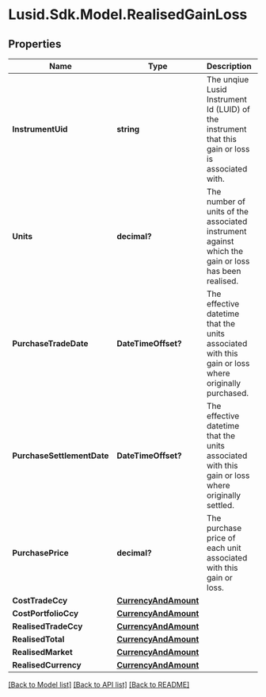 
# Lusid.Sdk.Model.RealisedGainLoss

## Properties

Name | Type | Description | Notes
------------ | ------------- | ------------- | -------------
**InstrumentUid** | **string** | The unqiue Lusid Instrument Id (LUID) of the instrument that this gain or loss is associated with. | 
**Units** | **decimal?** | The number of units of the associated instrument against which the gain or loss has been realised. | 
**PurchaseTradeDate** | **DateTimeOffset?** | The effective datetime that the units associated with this gain or loss where originally purchased. | [optional] 
**PurchaseSettlementDate** | **DateTimeOffset?** | The effective datetime that the units associated with this gain or loss where originally settled. | [optional] 
**PurchasePrice** | **decimal?** | The purchase price of each unit associated with this gain or loss. | [optional] 
**CostTradeCcy** | [**CurrencyAndAmount**](CurrencyAndAmount.md) |  | 
**CostPortfolioCcy** | [**CurrencyAndAmount**](CurrencyAndAmount.md) |  | 
**RealisedTradeCcy** | [**CurrencyAndAmount**](CurrencyAndAmount.md) |  | 
**RealisedTotal** | [**CurrencyAndAmount**](CurrencyAndAmount.md) |  | 
**RealisedMarket** | [**CurrencyAndAmount**](CurrencyAndAmount.md) |  | [optional] 
**RealisedCurrency** | [**CurrencyAndAmount**](CurrencyAndAmount.md) |  | [optional] 

[[Back to Model list]](../README.md#documentation-for-models)
[[Back to API list]](../README.md#documentation-for-api-endpoints)
[[Back to README]](../README.md)


